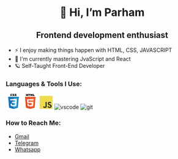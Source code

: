 <h1 align="center">👋 Hi, I’m Parham</h1>
<h2 align="center">Frontend development enthusiast</h2>


- ⚡ I enjoy making things happen with HTML, CSS, JAVASCRIPT
- 🌵 I'm currently mastering JvaScript and React
- 🪐 Self-Taught Front-End Developer



<h3>Languages & Tools I Use:</h3>
<p><img src="https://raw.githubusercontent.com/devicons/devicon/master/icons/css3/css3-original-wordmark.svg" alt="css3" width="40" height="40"/>
<img src="https://raw.githubusercontent.com/devicons/devicon/master/icons/html5/html5-original-wordmark.svg" alt="html5" width="40" height="40"/>
<img src="https://raw.githubusercontent.com/devicons/devicon/master/icons/javascript/javascript-original.svg" alt="javascript" width="35" height="35"/>
<img src="https://cdn.jsdelivr.net/gh/devicons/devicon/icons/vscode/vscode-original.svg" alt="vscode" width="35" height="35"/>
  <img src="https://cdn.jsdelivr.net/gh/devicons/devicon/icons/git/git-original.svg" alt="git" width="35" height="35"/>
</p>

<h3>How to Reach Me:</h3>


- [Gmail](mailto:tavakolianparham@gmail.com)
- [Telegram](https://t.me/parham_tvk)
- [Whatsapp](https://wa.me/989190068296)
